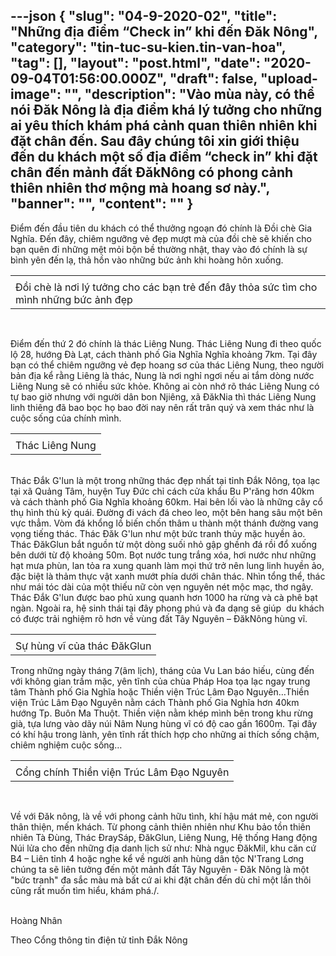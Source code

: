 ---json
{
    "slug": "04-9-2020-02",
    "title": "Những địa điểm “Check in” khi đến Đăk Nông",
    "category": "tin-tuc-su-kien.tin-van-hoa",
    "tag": [],
    "layout": "post.html",
    "date": "2020-09-04T01:56:00.000Z",
    "draft": false,
    "upload-image": "",
    "description": "Vào mùa này, có thể nói Đăk Nông là địa điểm khá lý tưởng cho những ai yêu thích khám phá cảnh quan thiên nhiên khi đặt chân đến. Sau đây chúng tôi xin giới thiệu đến du khách một số địa điểm “check in” khi đặt chân đến mảnh đất ĐăkNông có phong cảnh thiên nhiên thơ mộng mà hoang sơ này.",
    "banner": "",
    "__content__": ""
}
---
<p>Điểm đến đầu ti&ecirc;n du kh&aacute;ch c&oacute; thể thưởng ngoạn đ&oacute; ch&iacute;nh l&agrave; Đồi ch&egrave; Gia Nghĩa. Đến đ&acirc;y, chi&ecirc;m ngưỡng vẻ đẹp mượt m&agrave; của đồi ch&egrave; sẽ khiến cho bạn qu&ecirc;n đi những mệt mỏi bộn bề thường nhật, thay v&agrave;o đ&oacute; ch&iacute;nh l&agrave; sự b&igrave;nh y&ecirc;n đến lạ, thả hồn v&agrave;o những bức ảnh khi ho&agrave;ng h&ocirc;n xuống.&nbsp;</p>

<table>
	<tbody>
		<tr>
			<td><img alt="" src="https://daknong.gov.vn/documents/693814/0/IMG_5957.jpg/f7639c3b-9f29-4757-bcb6-13db86e9ba51?t=1599101642234" /></td>
		</tr>
		<tr>
			<td>Đồi ch&egrave; l&agrave; nơi l&yacute; tưởng cho c&aacute;c bạn trẻ đến đ&acirc;y thỏa sức t&igrave;m cho m&igrave;nh những bức ảnh đẹp</td>
		</tr>
	</tbody>
</table>

<p>&nbsp;</p>

<p>Điểm đến thứ 2 đ&oacute; ch&iacute;nh l&agrave; th&aacute;c Li&ecirc;ng Nung. Th&aacute;c Li&ecirc;ng Nung đi theo quốc lộ 28, hướng Đ&agrave; Lạt, c&aacute;ch th&agrave;nh phố Gia Nghĩa Nghĩa khoảng 7km. Tại đ&acirc;y bạn c&oacute; thể chi&ecirc;m ngưỡng vẻ đẹp hoang sơ của th&aacute;c Li&ecirc;ng Nung, theo người bản địa kể rằng Li&ecirc;ng l&agrave; th&aacute;c, Nung l&agrave; nơi nghỉ ngơi nếu ai tắm d&ograve;ng nước Li&ecirc;ng Nung sẽ c&oacute; nhiều sức khỏe. Kh&ocirc;ng ai c&ograve;n nhớ r&otilde; th&aacute;c Li&ecirc;ng Nung c&oacute; tự bao giờ nhưng với người d&acirc;n bon Nji&ecirc;ng, x&atilde; ĐăkNia th&igrave; th&aacute;c Li&ecirc;ng Nung linh thi&ecirc;ng đ&atilde; bao bọc họ bao đời nay n&ecirc;n rất tr&acirc;n qu&yacute; v&agrave; xem th&aacute;c như l&agrave; cuộc sống của ch&iacute;nh m&igrave;nh.&nbsp;</p>

<table>
	<tbody>
		<tr>
			<td><img alt="" src="https://daknong.gov.vn/documents/693814/0/IMG_5959.jpg/cf2425db-c8dc-4955-99e8-7fd2586ea06b?t=1599101745938" /></td>
		</tr>
		<tr>
			<td>Th&aacute;c Li&ecirc;ng Nung</td>
		</tr>
	</tbody>
</table>

<p><br />
Th&aacute;c Đắk G&#39;lun l&agrave; một trong những th&aacute;c đẹp nhất tại tỉnh Đắk N&ocirc;ng, tọa lạc tại x&atilde; Quảng T&acirc;m, huyện Tuy Đức chỉ c&aacute;ch cửa khẩu Bu P&#39;răng hơn 40km v&agrave; c&aacute;ch th&agrave;nh phố Gia Nghĩa khoảng 60km. Hai b&ecirc;n lối v&agrave;o l&agrave; những c&acirc;y cổ thụ h&igrave;nh th&ugrave; kỳ qu&aacute;i. Đường đi v&aacute;ch đ&aacute; cheo leo, một b&ecirc;n hang s&acirc;u một b&ecirc;n vực thẳm. V&ograve;m đ&aacute; khổng lồ biến chốn th&acirc;m u th&agrave;nh một th&aacute;nh đường vang vọng tiếng th&aacute;c. Th&aacute;c Đăk G&#39;lun như một bức tranh thủy mặc huyền ảo. Th&aacute;c ĐăkGlun bắt nguồn từ một d&ograve;ng suối nhỏ gập ghềnh đ&aacute; rồi đổ xuống b&ecirc;n dưới từ độ khoảng 50m. Bọt nước tung trắng x&oacute;a, hơi nước như những hạt mưa ph&ugrave;n, lan tỏa ra xung quanh l&agrave;m mọi thứ trở n&ecirc;n lung linh huyền ảo, đặc biệt l&agrave; thảm thực vật xanh mướt ph&iacute;a dưới ch&acirc;n th&aacute;c. Nh&igrave;n tổng thể, th&aacute;c như m&aacute;i t&oacute;c d&agrave;i của một thiếu nữ c&ograve;n vẹn nguy&ecirc;n n&eacute;t mộc mạc, thơ ng&acirc;y. Th&aacute;c Đắk G&#39;lun được bao phủ xung quanh hơn 1000 ha rừng v&agrave; c&agrave; ph&ecirc; bạt ng&agrave;n. Ngo&agrave;i ra, hệ sinh th&aacute;i tại đ&acirc;y phong ph&uacute; v&agrave; đa dạng sẽ gi&uacute;p&nbsp; du kh&aacute;ch c&oacute; được trải nghiệm r&otilde; hơn về v&ugrave;ng đất T&acirc;y Nguy&ecirc;n &ndash; ĐăkN&ocirc;ng h&ugrave;ng vĩ.&nbsp;</p>

<table>
	<tbody>
		<tr>
			<td><img alt="" src="https://daknong.gov.vn/documents/693814/0/IMG_5956.jpg/ba3b7b65-82fc-40d7-bacd-df9b78542e5e?t=1599101885244" /></td>
		</tr>
		<tr>
			<td>Sự h&ugrave;ng vĩ của th&aacute;c ĐăkGlun</td>
		</tr>
	</tbody>
</table>

<p>Trong những ng&agrave;y th&aacute;ng 7(&acirc;m lịch), th&aacute;ng của Vu Lan b&aacute;o hiếu, c&ugrave;ng đến với kh&ocirc;ng gian trầm mặc, y&ecirc;n tĩnh của ch&ugrave;a Ph&aacute;p Hoa tọa lạc ngay trung t&acirc;m Th&agrave;nh phố Gia Nghĩa hoặc Thiền viện Tr&uacute;c L&acirc;m Đạo Nguy&ecirc;n&hellip;Thiền viện Tr&uacute;c L&acirc;m Đạo Nguy&ecirc;n nằm c&aacute;ch Th&agrave;nh phố Gia Nghĩa hơn 40km hướng Tp. Bu&ocirc;n Ma Thuột. Thiền viện nằm kh&eacute;p m&igrave;nh b&ecirc;n trong khu rừng gi&agrave;, tựa lưng v&agrave;o d&atilde;y n&uacute;i N&acirc;m Nung h&ugrave;ng vĩ c&oacute; độ cao gần 1600m. Tại đ&acirc;y c&oacute; kh&iacute; hậu trong l&agrave;nh, y&ecirc;n tĩnh rất th&iacute;ch hợp cho những ai th&iacute;ch sống chậm, chi&ecirc;m nghiệm cuộc sống&hellip;</p>

<table>
	<tbody>
		<tr>
			<td><img alt="" src="https://daknong.gov.vn/documents/693814/0/IMG_5960.jpg/ed49d14e-58fd-4c9e-8ee0-fb502ccea402?t=1599101941227" /></td>
		</tr>
		<tr>
			<td>Cổng ch&iacute;nh Thiền viện Tr&uacute;c L&acirc;m Đạo Nguy&ecirc;n</td>
		</tr>
	</tbody>
</table>

<p>&nbsp;</p>

<p>Về với Đăk n&ocirc;ng, l&agrave; về với phong cảnh hữu t&igrave;nh, kh&iacute; hậu m&aacute;t mẻ, con người th&acirc;n thiện, mến kh&aacute;ch. Từ phong cảnh thi&ecirc;n nhi&ecirc;n như Khu bảo tồn thi&ecirc;n nhi&ecirc;n T&agrave; Đ&ugrave;ng, Th&aacute;c ĐrayS&aacute;p, ĐăkGlun, Li&ecirc;ng Nung, Hệ thống Hang động N&uacute;i lửa cho đến những địa danh lịch sử như: Nh&agrave; ngục ĐăkMil, khu căn cứ B4 &ndash; Li&ecirc;n tỉnh 4 hoặc nghe kể về người anh h&ugrave;ng d&acirc;n tộc N&#39;Trang Lơng ch&uacute;ng ta sẽ li&ecirc;n tưởng đến một mảnh đất T&acirc;y Nguy&ecirc;n - Đăk N&ocirc;ng l&agrave; một &quot;bức tranh&quot; đa sắc m&agrave;u m&agrave; bất cứ ai khi đặt ch&acirc;n đến d&ugrave; chỉ một lần th&ocirc;i cũng rất muốn t&igrave;m hiểu, kh&aacute;m ph&aacute;./.&nbsp;</p>

<p><br />
Ho&agrave;ng Nh&acirc;n</p>

<p>Theo Cổng th&ocirc;ng tin điện tử tỉnh Đắk N&ocirc;ng</p>
